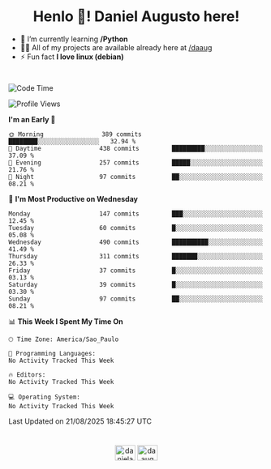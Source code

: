 <h1 align="center">Henlo 👋! Daniel Augusto here!</h1>

- 🌱 I’m currently learning **/Python**
- 👨‍💻 All of my projects are available already here at [/daaug](https://github.com/daaug)
- ⚡ Fun fact **I love linux (debian)**
<h1></h1>

<!--START_SECTION:waka-->
![Code Time](http://img.shields.io/badge/Code%20Time-67%20hrs%2042%20mins-blue)

![Profile Views](http://img.shields.io/badge/Profile%20Views-0-blue)

**I'm an Early 🐤** 

```text
🌞 Morning                389 commits         ████████░░░░░░░░░░░░░░░░░   32.94 % 
🌆 Daytime                438 commits         █████████░░░░░░░░░░░░░░░░   37.09 % 
🌃 Evening                257 commits         █████░░░░░░░░░░░░░░░░░░░░   21.76 % 
🌙 Night                  97 commits          ██░░░░░░░░░░░░░░░░░░░░░░░   08.21 % 
```
📅 **I'm Most Productive on Wednesday** 

```text
Monday                   147 commits         ███░░░░░░░░░░░░░░░░░░░░░░   12.45 % 
Tuesday                  60 commits          █░░░░░░░░░░░░░░░░░░░░░░░░   05.08 % 
Wednesday                490 commits         ██████████░░░░░░░░░░░░░░░   41.49 % 
Thursday                 311 commits         ███████░░░░░░░░░░░░░░░░░░   26.33 % 
Friday                   37 commits          █░░░░░░░░░░░░░░░░░░░░░░░░   03.13 % 
Saturday                 39 commits          █░░░░░░░░░░░░░░░░░░░░░░░░   03.30 % 
Sunday                   97 commits          ██░░░░░░░░░░░░░░░░░░░░░░░   08.21 % 
```


📊 **This Week I Spent My Time On** 

```text
🕑︎ Time Zone: America/Sao_Paulo

💬 Programming Languages: 
No Activity Tracked This Week

🔥 Editors: 
No Activity Tracked This Week

💻 Operating System: 
No Activity Tracked This Week
```


 Last Updated on 21/08/2025 18:45:27 UTC
<!--END_SECTION:waka-->

<h1></h1>
<p align="center">
<a href="https://linkedin.com/in/danielaug" target="blank"><img align="center" src="https://raw.githubusercontent.com/rahuldkjain/github-profile-readme-generator/master/src/images/icons/Social/linked-in-alt.svg" alt="danielaug" height="30" width="40" /></a> 
<a href="https://www.hackerrank.com/daaug" target="blank"><img align="center" src="https://raw.githubusercontent.com/rahuldkjain/github-profile-readme-generator/master/src/images/icons/Social/hackerrank.svg" alt="daaug" height="30" width="40" /></a>
</p>
